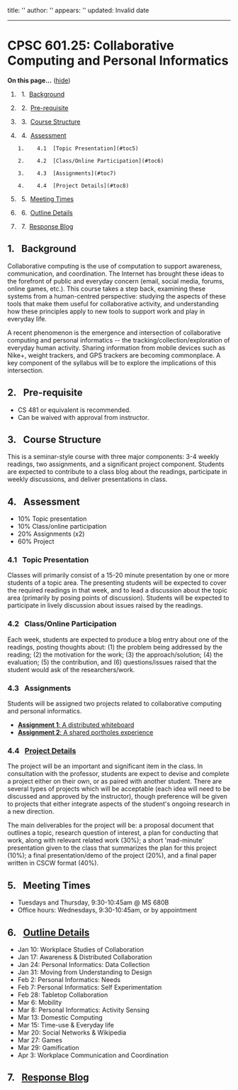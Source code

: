 title: ''
author: ''
appears: ''
updated: Invalid date

---

# CPSC 601.25: Collaborative Computing and Personal Informatics

<div class="toc">

<a name="toc" id="toc"></a>**On this page...** ([hide](javascript:toggle('tocid');))

1.    1.  [Background](#toc1)

2.    2.  [Pre-requisite](#toc2)

3.    3.  [Course Structure](#toc3)

4.    4.  [Assessment](#toc4)

        1.    4.1  [Topic Presentation](#toc5)

        2.    4.2  [Class/Online Participation](#toc6)

        3.    4.3  [Assignments](#toc7)

        4.    4.4  [Project Details](#toc8)

5.    5.  [Meeting Times](#toc9)

6.    6.  [Outline Details](#toc10)

7.    7.  [Response Blog](#toc11)</div>

## <a name="toc1" id="toc1"></a>1.  Background

Collaborative computing is the use of computation to support awareness, communication, and coordination. The Internet has brought these ideas to the forefront of public and everyday concern (email, social media, forums, online games, etc.). This course takes a step back, examining these systems from a human-centred perspective: studying the aspects of these tools that make them useful for collaborative activity, and understanding how these principles apply to new tools to support work and play in everyday life.

A recent phenomenon is the emergence and intersection of collaborative computing and personal informatics -- the tracking/collection/exploration of everyday human activity. Sharing information from mobile devices such as Nike+, weight trackers, and GPS trackers are becoming commonplace. A key component of the syllabus will be to explore the implications of this intersection.

## <a name="toc2" id="toc2"></a>2.  Pre-requisite

* CS 481 or equivalent is recommended.
* Can be waived with approval from instructor.

## <a name="toc3" id="toc3"></a>3.  Course Structure

This is a seminar-style course with three major components: 3-4 weekly readings, two assignments, and a significant project component. Students are expected to contribute to a class blog about the readings, participate in weekly discussions, and deliver presentations in class.

## <a name="toc4" id="toc4"></a>4.  Assessment

* 10% Topic presentation
* 10% Class/online participation
* 20% Assignments (x2)
* 60% Project

### <a name="toc5" id="toc5"></a>4.1  Topic Presentation

Classes will primarily consist of a 15-20 minute presentation by one or more students of a topic area. The presenting students will be expected to cover the required readings in that week, and to lead a discussion about the topic area (primarily by posing points of discussion). Students will be expected to participate in lively discussion about issues raised by the readings.

### <a name="toc6" id="toc6"></a>4.2  Class/Online Participation

Each week, students are expected to produce a blog entry about one of the readings, posting thoughts about: (1) the problem being addressed by the reading; (2) the motivation for the work; (3) the approach/solution; (4) the evaluation; (5) the contribution, and (6) questions/issues raised that the student would ask of the researchers/work.

### <a name="toc7" id="toc7"></a>4.3  Assignments

Students will be assigned two projects related to collaborative computing and personal informatics.

* [**Assignment 1**: A distributed whiteboard](-25Assignment1.md)
* [**Assignment 2**: A shared portholes experience](-25Assignment2.md)

### <a name="toc8" id="toc8"></a>4.4  [Project Details](Project.md)

The project will be an important and significant item in the class. In consultation with the professor, students are expect to devise and complete a project either on their own, or as paired with another student. There are several types of projects which will be acceptable (each idea will need to be discussed and approved by the instructor), though preference will be given to projects that either integrate aspects of the student's ongoing research in a new direction.

The main deliverables for the project will be: a proposal document that outlines a topic, research question of interest, a plan for conducting that work, along with relevant related work (30%); a short 'mad-minute' presentation given to the class that summarizes the plan for this project (10%); a final presentation/demo of the project (20%), and a final paper written in CSCW format (40%).

## <a name="toc9" id="toc9"></a>5.  Meeting Times

* Tuesdays and Thursday, 9:30-10:45am @ MS 680B
* Office hours: Wednesdays, 9:30-10:45am, or by appointment

## <a name="toc10" id="toc10"></a>6.  [Outline Details](Outline.md)

* Jan 10: Workplace Studies of Collaboration
* Jan 17: Awareness & Distributed Collaboration
* Jan 24: Personal Informatics: Data Collection
* Jan 31: Moving from Understanding to Design
* Feb 2: Personal Informatics: Needs
* Feb 7: Personal Informatics: Self Experimentation
* Feb 28: Tabletop Collaboration
* Mar 6: Mobility
* Mar 8: Personal Informatics: Activity Sensing
* Mar 13: Domestic Computing
* Mar 15: Time-use & Everyday life
* Mar 20: Social Networks & Wikipedia
* Mar 27: Games
* Mar 29: Gamification
* Apr 3: Workplace Communication and Coordination

## <a name="toc11" id="toc11"></a>7.  [Response Blog](http://cpsc601-25.blogspot.com/)
